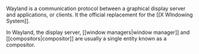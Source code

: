 Wayland is a communication protocol between a graphical display server and applications, or clients.
It the official replacement for the [[X WIndowing System]].

In Wayland, the display server, [[window managers|window manager]] and [[compositors|compositor]]  are usually a single entity known as a compositor.